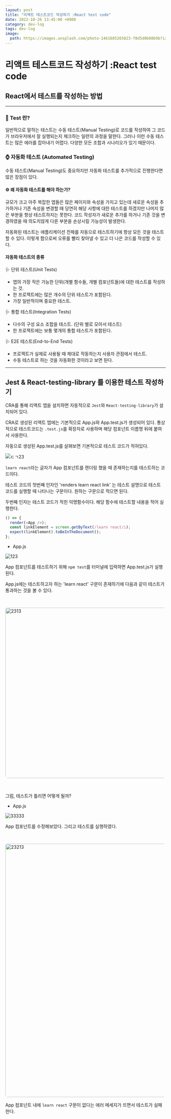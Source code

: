 ```yaml
---
layout: post
title: "리액트 테스트코드 작성하기 :React test code"
date: 2022-10-26 13:45:00 +0900
category: dev-log
tags: dev-log
image:
  path: https://images.unsplash.com/photo-1461685265823-f8d5d0b08b9b?ixlib=rb-4.0.3&ixid=MnwxMjA3fDB8MHxwaG90by1wYWdlfHx8fGVufDB8fHx8&auto=format&fit=crop&w=3540&q=80
---
```


# 리액트 테스트코드 작성하기 :React test code

## React에서 테스트를 작성하는 방법

---

### 📯 Test 란?

일반적으로 말하는 테스트는 수동 테스트(Manual Testing)로 코드를 작성하여 그 코드가 브라우저에서 잘 실행되는지 체크하는 일련의 과정을 말한다. 그러나 이런 수동 테스트는 많은 에러를 잡아내기 어렵다. 다양한 모든 조합과 시나리오가 있기 때문이다.

### ⌚️ 자동화 테스트 (Automated Testing)

수동 테스트(Manual Testing)도 중요하지만 자동화 테스트를 추가적으로 진행한다면 많은 장점이 있다.

#### ⚙️ 왜 자동화 테스트를 해야 하는가?

규모가 크고 아주 복잡한 앱들은 많은 페이지와 속성을 가지고 있는데 새로운 속성을 추가하거나 기존 속성을 변경할 때 당연히 해당 사항에 대한 테스트를 하겠지만 나머지 많은 부분을 항상 테스트하지는 못한다. 코드 작성자가 새로운 추가를 하거나 기존 것을 변경하였을 때 의도치않게 다른 부분을 손상시킬 가능성이 발생한다.

자동화된 테스트는 애플리케이션 전체를 자동으로 테스트하기에 항상 모든 것을 테스트 할 수 있다. 이렇게 함으로써 오류를 빨리 찾아낼 수 있고 더 나은 코드를 작성할 수 있다.

#### 자동화 테스트의 종류

🩺 단위 테스트(Unit Tests)

- 앱의 가장 작은 가능한 단위(개별 함수들, 개별 컴포넌트들)에 대한 테스트를 작성하는 것.
- 한 프로젝트에는 많은 개수의 단위 테스트가 포함된다.
- 가장 일반적이며 중요한 테스트.

🩺 통합 테스트(Integration Tests)

- 다수의 구성 요소 조합을 테스트. (단위 별로 모아서 테스트)
- 한 프로젝트에는 보통 몇개의 통합 테스트가 포함된다.

🩺 E2E 테스트(End-to-End Tests)

- 프로젝트가 실제로 사용될 때 제대로 작동하는지 사용자 관점에서 테스트.
- 수동 테스트로 하는 것을 자동화한 것이라고 보면 된다.

---

## Jest & React-testing-library 를 이용한 테스트 작성하기

CRA를 통해 리액트 앱을 설치하면 자동적으로 `Jest`와 `React-testing-library`가 설치되어 있다.

CRA로 생성된 리액트 앱에는 기본적으로 App.js와 App.test.js가 생성되어 있다. 통상적으로 테스트코드는 `.test.js`를 확장자로 사용하며 해당 컴포넌트 이름명 뒤에 붙여서 사용한다.

자동으로 생성된 App.test.js를 살펴보면 기본적으로 테스트 코드가 적혀있다.

![ㄷㄱ23](https://user-images.githubusercontent.com/79234473/197984136-97de0f98-014b-4a52-935d-7fe466ef276a.png)

`learn react`라는 글자가 App 컴포넌트를 랜더링 했을 때 존재하는지를 테스트하는 코드이다.

테스트 코드의 첫번째 인자인 'renders learn react link' 는 테스트 설명으로 테스트 코드를 실행할 때 나타나는 구문이다. 원하는 구문으로 적으면 된다.

두번째 인자는 테스트 코드가 적힌 익명함수이다. 해당 함수에 테스트할 내용을 적어 실행한다.

```js
() => {
  render(<App />);
  const linkElement = screen.getByText(/learn react/i);
  expect(linkElement).toBeInTheDocument();
};
```

- App.js

![123](https://user-images.githubusercontent.com/79234473/197984556-62ba947b-5e27-42ef-b237-ab57b93e9a93.png)

App 컴포넌트를 테스트하기 위해 `npm test`를 터미널에 입력하면 App.test.js가 실행된다.

App.js에는 테스트하고자 하는 'learn react' 구문이 존재하기에 다음과 같이 테스트가 통과하는 것을 볼 수 있다.

<br>

<img width="536" alt="2313" src="https://user-images.githubusercontent.com/79234473/197956483-9c5541a0-fe77-4062-be64-9d2526a70b02.png"  style="
border-radius: 7px">

<br>

그럼, 테스트가 틀리면 어떻게 될까?

- App.js

![33333](https://user-images.githubusercontent.com/79234473/197985633-905661a7-6715-4e15-8a0c-a15de94ae86c.png)

App 컴포넌트를 수정해보았다. 그리고 테스트를 실행하였다.

<br>

<img width="797" alt="23213" src="https://user-images.githubusercontent.com/79234473/197961341-659bfa6d-bfc3-4800-b590-5ccd2d803810.png" style="
border-radius: 7px">

App 컴포넌트 내에 `learn react` 구문이 없다는 에러 메세지가 뜨면서 테스트가 실패한다.
